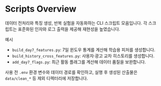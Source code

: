 # Scripts Overview
데이터 전처리와 특징 생성, 반복 실험을 자동화하는 CLI 스크립트 모음입니다. 각 스크립트는 표준화된 인자와 로그 출력을 제공해 재현성을 높였습니다.

예시
- `build_day7_features.py`: 7일 윈도우 통계를 계산해 학습용 피처를 생성합니다.
- `build_history_cross_features.py`: 사용자·광고 교차 히스토리를 생성합니다.
- `add_day7_flags.py`: 최근 활동 플래그를 계산해 데이터 품질을 보완합니다.

사용 전 `.env` 환경 변수와 데이터 경로를 확인하고, 실행 후 생성된 산출물은 `data/clean_*` 등 제외 디렉터리에 저장합니다.
